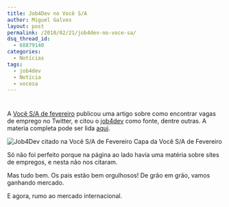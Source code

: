 ```yaml
---
title: Job4Dev no Você S/A
author: Miguel Galves
layout: post
permalink: /2010/02/21/job4dev-no-voce-sa/
dsq_thread_id:
  - 68879140
categories:
  - Notícias
tags:
  - job4dev
  - Notícia
  - vocesa
---
```

# 

A [Você S/A de fevereiro][1] publicou uma artigo sobre como encontrar vagas de emprego no Twitter, e citou o [job4dev][2] como fonte, dentre outras. A materia completa pode ser lida [aqui][1].

 [1]: http://vocesa.abril.com.br/edicoes-impressas/140.shtml
 [2]: http://twitter.com/job4dev

![Job4Dev citado na Você S/A de Fevereiro][3]
Capa da Você S/A de Fevereiro

Só não foi perfeito porque na página ao lado havia uma matéria sobre sites de empregos, e nesta não nos citaram.

 [3]: http://vocesa.abril.com.br/imagens/capas/capa-vocesa-0140-sumario.jpg "Você S/A de Fevereiro"

Mas tudo bem. Os pais estão bem orgulhosos! De grão em grão, vamos ganhando mercado.

E agora, rumo ao mercado internacional.